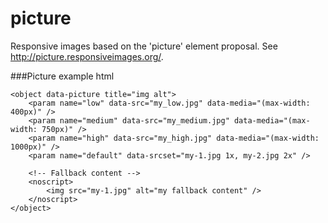picture
=======

Responsive images based on the 'picture' element proposal. See http://picture.responsiveimages.org/.

###Picture example html
```
<object data-picture title="img alt">
    <param name="low" data-src="my_low.jpg" data-media="(max-width: 400px)" />
    <param name="medium" data-src="my_medium.jpg" data-media="(max-width: 750px)" />
    <param name="high" data-src="my_high.jpg" data-media="(max-width: 1000px)" />
    <param name="default" data-srcset="my-1.jpg 1x, my-2.jpg 2x" />
    
    <!-- Fallback content -->
    <noscript>
        <img src="my-1.jpg" alt="my fallback content" />
    </noscript>
</object>
```
